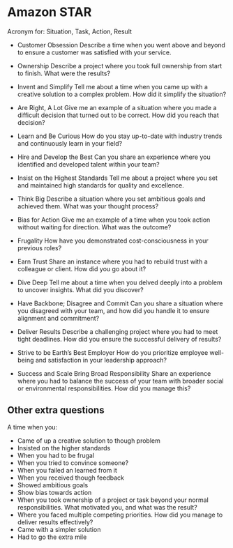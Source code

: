 # Amazon STAR

Acronym for: Situation, Task, Action, Result

- Customer Obsession
Describe a time when you went above and beyond to ensure a customer was satisfied with your service.

- Ownership
Describe a project where you took full ownership from start to finish. What were the results?

- Invent and Simplify
Tell me about a time when you came up with a creative solution to a complex problem. How did it simplify the situation?

- Are Right, A Lot
Give me an example of a situation where you made a difficult decision that turned out to be correct. How did you reach that decision?

- Learn and Be Curious
How do you stay up-to-date with industry trends and continuously learn in your field?

- Hire and Develop the Best
Can you share an experience where you identified and developed talent within your team?

- Insist on the Highest Standards
Tell me about a project where you set and maintained high standards for quality and excellence.

- Think Big
Describe a situation where you set ambitious goals and achieved them. What was your thought process?

- Bias for Action
Give me an example of a time when you took action without waiting for direction. What was the outcome?

- Frugality
How have you demonstrated cost-consciousness in your previous roles?

- Earn Trust
Share an instance where you had to rebuild trust with a colleague or client. How did you go about it?

- Dive Deep
Tell me about a time when you delved deeply into a problem to uncover insights. What did you discover?

- Have Backbone; Disagree and Commit
Can you share a situation where you disagreed with your team, and how did you handle it to ensure alignment and commitment?

- Deliver Results
Describe a challenging project where you had to meet tight deadlines. How did you ensure the successful delivery of results?

- Strive to be Earth’s Best Employer
How do you prioritize employee well-being and satisfaction in your leadership approach?

- Success and Scale Bring Broad Responsibility
Share an experience where you had to balance the success of your team with broader social or environmental responsibilities. How did you manage this?

## Other extra questions

A time when you:

- Came of up a creative solution to though problem
- Insisted on the higher standards
- When you had to be frugal
- When you tried to convince someone?
- When you failed an learned from it
- When you received though feedback
- Showed ambitious goals
- Show bias towards action
- When you took ownership of a project or task beyond your normal responsibilities. What motivated you, and what was the result?
- Where you faced multiple competing priorities. How did you manage to deliver results effectively?
- Came with a simpler solution
- Had to go the extra mile
